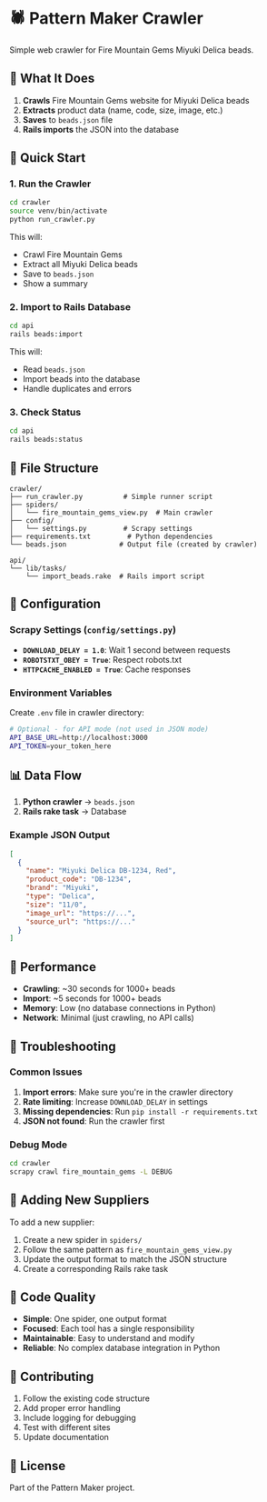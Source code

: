 # 🕷️ Pattern Maker Crawler

Simple web crawler for Fire Mountain Gems Miyuki Delica beads.

## 🎯 What It Does

1. **Crawls** Fire Mountain Gems website for Miyuki Delica beads
2. **Extracts** product data (name, code, size, image, etc.)
3. **Saves** to `beads.json` file
4. **Rails imports** the JSON into the database

## 🚀 Quick Start

### 1. Run the Crawler

```bash
cd crawler
source venv/bin/activate
python run_crawler.py
```

This will:

- Crawl Fire Mountain Gems
- Extract all Miyuki Delica beads
- Save to `beads.json`
- Show a summary

### 2. Import to Rails Database

```bash
cd api
rails beads:import
```

This will:

- Read `beads.json`
- Import beads into the database
- Handle duplicates and errors

### 3. Check Status

```bash
cd api
rails beads:status
```

## 📁 File Structure

```
crawler/
├── run_crawler.py          # Simple runner script
├── spiders/
│   └── fire_mountain_gems_view.py  # Main crawler
├── config/
│   └── settings.py         # Scrapy settings
├── requirements.txt         # Python dependencies
└── beads.json             # Output file (created by crawler)

api/
└── lib/tasks/
    └── import_beads.rake  # Rails import script
```

## 🔧 Configuration

### Scrapy Settings (`config/settings.py`)

- **`DOWNLOAD_DELAY = 1.0`**: Wait 1 second between requests
- **`ROBOTSTXT_OBEY = True`**: Respect robots.txt
- **`HTTPCACHE_ENABLED = True`**: Cache responses

### Environment Variables

Create `.env` file in crawler directory:

```bash
# Optional - for API mode (not used in JSON mode)
API_BASE_URL=http://localhost:3000
API_TOKEN=your_token_here
```

## 📊 Data Flow

1. **Python crawler** → `beads.json`
2. **Rails rake task** → Database

### Example JSON Output

```json
[
  {
    "name": "Miyuki Delica DB-1234, Red",
    "product_code": "DB-1234",
    "brand": "Miyuki",
    "type": "Delica",
    "size": "11/0",
    "image_url": "https://...",
    "source_url": "https://..."
  }
]
```

## 🚀 Performance

- **Crawling**: ~30 seconds for 1000+ beads
- **Import**: ~5 seconds for 1000+ beads
- **Memory**: Low (no database connections in Python)
- **Network**: Minimal (just crawling, no API calls)

## 🐛 Troubleshooting

### Common Issues

1. **Import errors**: Make sure you're in the crawler directory
2. **Rate limiting**: Increase `DOWNLOAD_DELAY` in settings
3. **Missing dependencies**: Run `pip install -r requirements.txt`
4. **JSON not found**: Run the crawler first

### Debug Mode

```bash
cd crawler
scrapy crawl fire_mountain_gems -L DEBUG
```

## 🔄 Adding New Suppliers

To add a new supplier:

1. Create a new spider in `spiders/`
2. Follow the same pattern as `fire_mountain_gems_view.py`
3. Update the output format to match the JSON structure
4. Create a corresponding Rails rake task

## 🧹 Code Quality

- **Simple**: One spider, one output format
- **Focused**: Each tool has a single responsibility
- **Maintainable**: Easy to understand and modify
- **Reliable**: No complex database integration in Python

## 🤝 Contributing

1. Follow the existing code structure
2. Add proper error handling
3. Include logging for debugging
4. Test with different sites
5. Update documentation

## 📝 License

Part of the Pattern Maker project.
